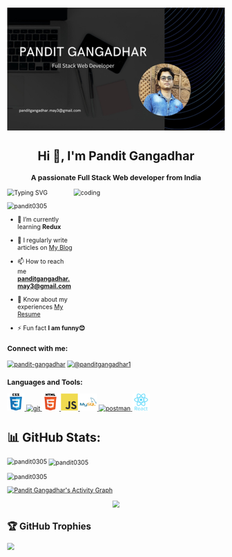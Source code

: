 ![](https://github.com/pandit0305/pandit0305/blob/main/Pandit%20Gangadhar.jpg)
<h1 align="center">Hi 👋, I'm Pandit Gangadhar</h1>
<h3 align="center">A passionate Full Stack Web developer from India</h3>
<img src='https://readme-typing-svg.demolab.com/?font=Fira+Code&size=24&duration=4000&pause=1000&color=blue&background=FFFFFF00&width=500&height=51&lines=Full+Stack+Web+Developer;Rising+Mern+Developer;Always+Learning+New+Things' alt="Typing SVG"/>
<img align = "right" alt ="coding" width="350" height="280" src="https://cdn.dribbble.com/users/926537/screenshots/4502924/python-2.gif">
<p align="left"> <img src="https://komarev.com/ghpvc/?username=pandit0305&label=Profile%20views&color=0e75b6&style=flat" alt="pandit0305" /> </p>

- 🌱 I’m currently learning **Redux**

- 📝 I regularly write articles on <a target= "_blank" href ="http://www.itstudyfree.blogspot.com/">My Blog</a>

- 📫 How to reach me **panditgangadhar.may3@gmail.com**

- 📄 Know about my experiences <a target = "_blank" href = "https://drive.google.com/file/d/1vzK7oPvQh9p2MdIso9_nBwTDN0ZTLrsj/view?usp=sharing">My Resume</a>

- ⚡ Fun fact **I am funny😊**

<h3 align="left">Connect with me:</h3>
<p align="left">
<a href="https://linkedin.com/in/pandit-gangadhar" target="blank"><img align="center" src="https://raw.githubusercontent.com/rahuldkjain/github-profile-readme-generator/master/src/images/icons/Social/linked-in-alt.svg" alt="pandit-gangadhar" height="30" width="40" /></a>
<a href="https://www.hackerrank.com/@panditgangadhar1" target="blank"><img align="center" src="https://raw.githubusercontent.com/rahuldkjain/github-profile-readme-generator/master/src/images/icons/Social/hackerrank.svg" alt="@panditgangadhar1" height="30" width="40" /></a>
</p>

<h3 align="left">Languages and Tools:</h3>
<p align="left"> <a href="https://www.w3schools.com/css/" target="_blank" rel="noreferrer"> <img src="https://raw.githubusercontent.com/devicons/devicon/master/icons/css3/css3-original-wordmark.svg" alt="css3" width="40" height="40"/> </a> <a href="https://git-scm.com/" target="_blank" rel="noreferrer"> <img src="https://www.vectorlogo.zone/logos/git-scm/git-scm-icon.svg" alt="git" width="40" height="40"/> </a> <a href="https://www.w3.org/html/" target="_blank" rel="noreferrer"> <img src="https://raw.githubusercontent.com/devicons/devicon/master/icons/html5/html5-original-wordmark.svg" alt="html5" width="40" height="40"/> </a> <a href="https://developer.mozilla.org/en-US/docs/Web/JavaScript" target="_blank" rel="noreferrer"> <img src="https://raw.githubusercontent.com/devicons/devicon/master/icons/javascript/javascript-original.svg" alt="javascript" width="40" height="40"/> </a> <a href="https://www.mysql.com/" target="_blank" rel="noreferrer"> <img src="https://raw.githubusercontent.com/devicons/devicon/master/icons/mysql/mysql-original-wordmark.svg" alt="mysql" width="40" height="40"/> </a> <a href="https://postman.com" target="_blank" rel="noreferrer"> <img src="https://www.vectorlogo.zone/logos/getpostman/getpostman-icon.svg" alt="postman" width="40" height="40"/> </a> <a href="https://reactjs.org/" target="_blank" rel="noreferrer"> <img src="https://raw.githubusercontent.com/devicons/devicon/master/icons/react/react-original-wordmark.svg" alt="react" width="40" height="40"/> </a> </p>


# 📊 GitHub Stats:

<p><img align="left" src="https://github-readme-stats.vercel.app/api/top-langs?username=pandit0305&show_icons=true&locale=en&layout=compact&theme=dracula" alt="pandit0305" /></p>

<p>&nbsp;<img align="center" margin-Top="5px" src="https://github-readme-stats.vercel.app/api?username=pandit0305&show_icons=true&locale=en&theme=dracula" alt="pandit0305" /></p>

<p><img align="center" src="https://github-readme-streak-stats.herokuapp.com/?user=pandit0305&theme=dracula" alt="pandit0305" /></p>

<a href="https://github.com/pandit0305/github-readme-activity-graph"><img alt="Pandit Gangadhar's Activity Graph" src="https://denvercoder1-activity-graph.herokuapp.com/graph/?username=pandit0305&bg_color=1F222E&color=F8D866&line=F85D7F&point=FFFFFF&hide_border=true" /></a>


<p align="center">
<a href="https://github.com/pandit0305"><span>
<img align="center" src="https://github-profile-summary-cards.vercel.app/api/cards/profile-details?username=pandit0305&theme=dracula" />
</span></a> </p>


## 🏆 GitHub Trophies
![](https://github-profile-trophy.vercel.app/?username=pandit0305&theme=radical&no-frame=false&no-bg=false&margin-w=4)

